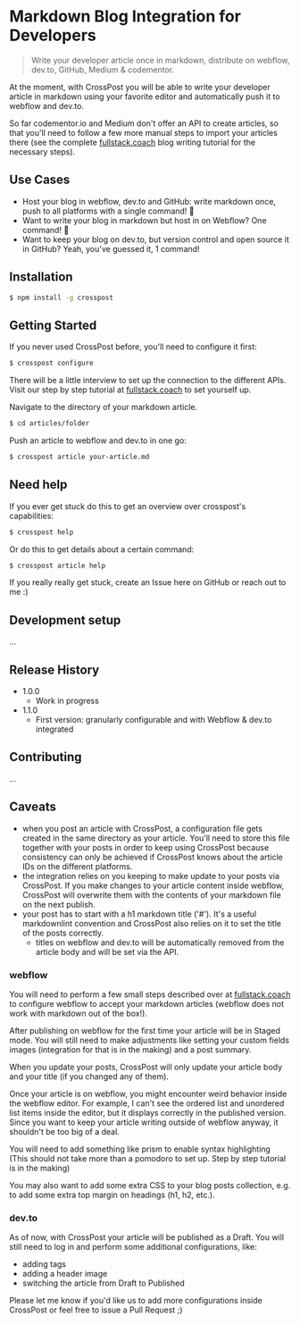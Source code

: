 # Markdown Blog Integration for Developers

> Write your developer article once in markdown, distribute on webflow, dev.to,
GitHub, Medium & codementor.

At the moment, with CrossPost you will be able to write your developer article in markdown
using your favorite editor and automatically push it to webflow and dev.to.

So far codementor.io and Medium don't offer an API to create articles, so that
you'll need to follow a few more manual steps to import your articles there
(see the complete [fullstack.coach](https://fullstack.coach) blog writing
tutorial for the necessary steps).

## Use Cases

- Host your blog in webflow, dev.to and GitHub: write markdown once, push to all
platforms with a single command! 🚀
- Want to write your blog in markdown but host in on Webflow? One command! 🚀
- Want to keep your blog on dev.to, but version control and open source it in GitHub? 
Yeah, you've guessed it, 1 command!

## Installation

```bash
$ npm install -g crosspost
```

## Getting Started

If you never used CrossPost before, you'll need to configure it first:

```bash
$ crosspost configure
```

There will be a little interview to set up the connection to the different APIs.
Visit our step by step tutorial at [fullstack.coach](fullstack.coach) to set yourself up.

Navigate to the directory of your markdown article.

```bash
$ cd articles/folder
```

Push an article to webflow and dev.to in one go:

```bash
$ crosspost article your-article.md
```

## Need help

If you ever get stuck do this to get an overview over crosspost's capabilities:

```bash
$ crosspost help
```

Or do this to get details about a certain command:

```bash
$ crosspost article help
```

If you really really get stuck, create an Issue here on GitHub or reach out to me :)

## Development setup

...

## Release History

- 1.0.0
  - Work in progress
- 1.1.0
  - First version: granularly configurable and with Webflow & dev.to integrated

## Contributing

...

## Caveats

- when you post an article with CrossPost, a configuration file gets created in
the same directory as your article. You'll need to store this file together with
your posts in order to keep using CrossPost because consistency can only be achieved
if CrossPost knows about the article IDs on the different platforms.
- the integration relies on you keeping to make update to your posts via
CrossPost. If you make changes to your article content inside webflow, CrossPost
will overwrite them with the contents of your markdown file on the next publish.
- your post has to start with a h1 markdown title ('#'). It's a useful markdownlint
convention and CrossPost also relies on it to set the title of the posts correctly.
  - titles on webflow and dev.to will be automatically removed from the article
  body and will be set via the API.

### webflow

You will need to perform a few small steps described over at 
[fullstack.coach](fullstack.coach) to configure webflow to accept your
markdown articles (webflow does not work with markdown out of the box!).

After publishing on webflow for the first time your article will be in Staged
mode. You will still need to make adjustments like setting your custom fields
images (integration for that is in the making) and a post summary.

When you update your posts, CrossPost will only update your article body and
your title (if you changed any of them).

Once your article is on webflow, you might encounter weird behavior inside the
webflow editor. For example, I can't see the ordered list and unordered list items
inside the editor, but it displays correctly in the published version. Since you
want to keep your article writing outside of webflow anyway, it shouldn't be too
big of a deal.

You will need to add something like prism to enable syntax highlighting (This
should not take more than a pomodoro to set up. Step by step tutorial is in the
making)

You may also want to add some extra CSS to your blog posts collection, e.g. to
add some extra top margin on headings (h1, h2, etc.).

### dev.to

As of now, with CrossPost your article will be published as a Draft. You will
still need to log in and perform some additional configurations, like:

- adding tags
- adding a header image
- switching the article from Draft to Published

Please let me know if you'd like us to add more configurations inside CrossPost
or feel free to issue a Pull Request ;)
